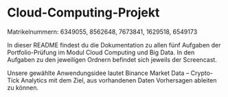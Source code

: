 # Cloud-Computing-Projekt

Matrikelnummern: 6349055, 8562648, 7673841, 1629518, 6549173

In dieser README findest du die Dokumentation zu allen fünf Aufgaben der Portfolio-Prüfung im Modul Cloud Computing und Big Data.
In den Aufgaben zu den jeweiligen Ordnern befindet sich jeweils der Screencast.

Unsere gewählte Anwendungsidee lautet Binance Market Data – Crypto-Tick Analytics mit dem Ziel, aus vorhandenen Daten Vorhersagen ableiten zu können.

